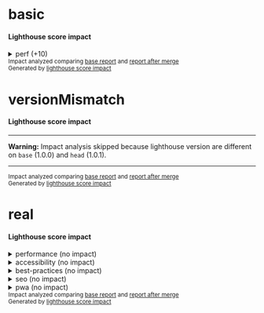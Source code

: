 # basic

<!-- Generated by @jsenv/lighthouse-score-merge-impact -->
<!-- base-gist-id=base -->
<!-- after-merge-gist-id=head -->
<h4>Lighthouse score impact</h4>


<details>
  <summary>perf (+10)</summary>
  
  <h5>Overall impact on perf score</h5>
  <table>
    <thead>
      <tr>
        <th nowrap>impact</th>
        <th nowrap>base</th>
        <th nowrap>after merge</th>
      </tr>
    </thead>
    <tbody>
      <tr>
        <td nowrap>+10</td>
        <td nowrap>80</td>
        <td nowrap>90</td>
      </tr>
    </tbody>
  </table>
  <h5>Detailed impact on perf score</h5>
  <table>
    <thead>
      <tr>
        <th nowrap>perf audit</th>
        <th nowrap>impact</th>
        <th nowrap>base</th>
        <th nowrap>after merge</th>
      </tr>
    </thead>
    <tbody>
      <tr>
        <td nowrap>whatever</td>
        <td nowrap>+20</td>
        <td nowrap>50</td>
        <td nowrap>70</td>
      </tr>
      <tr>
        <td nowrap>foo</td>
        <td nowrap>---</td>
        <td nowrap>☓</td>
        <td nowrap>✔</td>
      </tr>
    </tbody>
  </table>
</details>
<sub>
  Impact analyzed comparing <a href="https://googlechrome.github.io/lighthouse/viewer/?gist=base">base report</a> and <a href="https://googlechrome.github.io/lighthouse/viewer/?gist=head">report after merge</a>
</sub>
<br />
<sub>
  Generated by <a href="https://github.com/jsenv/jsenv-lighthouse-score-impact">lighthouse score impact</a>
</sub>

# versionMismatch

<!-- Generated by @jsenv/lighthouse-score-merge-impact -->
<!-- base-gist-id=base -->
<!-- after-merge-gist-id=head -->
<h4>Lighthouse score impact</h4>

---

**Warning:** Impact analysis skipped because lighthouse version are different on `base` (1.0.0) and `head` (1.0.1).

---

<sub>
  Impact analyzed comparing <a href="https://googlechrome.github.io/lighthouse/viewer/?gist=base">base report</a> and <a href="https://googlechrome.github.io/lighthouse/viewer/?gist=head">report after merge</a>
</sub>
<br />
<sub>
  Generated by <a href="https://github.com/jsenv/jsenv-lighthouse-score-impact">lighthouse score impact</a>
</sub>

# real

<!-- Generated by @jsenv/lighthouse-score-merge-impact -->
<!-- base-gist-id=base -->
<!-- after-merge-gist-id=head -->
<h4>Lighthouse score impact</h4>


<details>
  <summary>performance (no impact)</summary>
  <br /><blockquote>Keep in mind performance score variation may be caused by external factors. <a href="https://github.com/GoogleChrome/lighthouse/blob/91b4461c214c0e05d318ec96f6585dcca52a51cc/docs/variability.md#score-variability">Learn more</a>.</blockquote>
  <h5>Overall impact on performance score</h5>
  <table>
    <thead>
      <tr>
        <th nowrap>impact</th>
        <th nowrap>base</th>
        <th nowrap>after merge</th>
      </tr>
    </thead>
    <tbody>
      <tr>
        <td nowrap>none</td>
        <td nowrap>99</td>
        <td nowrap>99</td>
      </tr>
    </tbody>
  </table>
  <h5>Detailed impact on performance score</h5>
  <table>
    <thead>
      <tr>
        <th nowrap>performance audit</th>
        <th nowrap>impact</th>
        <th nowrap>base</th>
        <th nowrap>after merge</th>
      </tr>
    </thead>
    <tbody>
      <tr>
        <td nowrap>first-contentful-paint</td>
        <td nowrap>none</td>
        <td nowrap>96</td>
        <td nowrap>96</td>
      </tr>
      <tr>
        <td nowrap>first-meaningful-paint</td>
        <td nowrap>none</td>
        <td nowrap>96</td>
        <td nowrap>96</td>
      </tr>
      <tr>
        <td nowrap>speed-index</td>
        <td nowrap>none</td>
        <td nowrap>100</td>
        <td nowrap>100</td>
      </tr>
      <tr>
        <td nowrap>interactive</td>
        <td nowrap>none</td>
        <td nowrap>100</td>
        <td nowrap>100</td>
      </tr>
      <tr>
        <td nowrap>first-cpu-idle</td>
        <td nowrap>none</td>
        <td nowrap>100</td>
        <td nowrap>100</td>
      </tr>
      <tr>
        <td nowrap>max-potential-fid</td>
        <td nowrap>none</td>
        <td nowrap>99</td>
        <td nowrap>99</td>
      </tr>
      <tr>
        <td nowrap>estimated-input-latency</td>
        <td nowrap>none</td>
        <td nowrap>100</td>
        <td nowrap>100</td>
      </tr>
      <tr>
        <td nowrap>total-blocking-time</td>
        <td nowrap>none</td>
        <td nowrap>100</td>
        <td nowrap>100</td>
      </tr>
      <tr>
        <td nowrap>render-blocking-resources</td>
        <td nowrap>none</td>
        <td nowrap>87</td>
        <td nowrap>87</td>
      </tr>
      <tr>
        <td nowrap>uses-responsive-images</td>
        <td nowrap>none</td>
        <td nowrap>100</td>
        <td nowrap>100</td>
      </tr>
      <tr>
        <td nowrap>offscreen-images</td>
        <td nowrap>none</td>
        <td nowrap>100</td>
        <td nowrap>100</td>
      </tr>
      <tr>
        <td nowrap>unminified-css</td>
        <td nowrap>none</td>
        <td nowrap>100</td>
        <td nowrap>100</td>
      </tr>
      <tr>
        <td nowrap>unminified-javascript</td>
        <td nowrap>none</td>
        <td nowrap>75</td>
        <td nowrap>75</td>
      </tr>
      <tr>
        <td nowrap>unused-css-rules</td>
        <td nowrap>none</td>
        <td nowrap>100</td>
        <td nowrap>100</td>
      </tr>
      <tr>
        <td nowrap>uses-optimized-images</td>
        <td nowrap>none</td>
        <td nowrap>100</td>
        <td nowrap>100</td>
      </tr>
      <tr>
        <td nowrap>uses-webp-images</td>
        <td nowrap>none</td>
        <td nowrap>100</td>
        <td nowrap>100</td>
      </tr>
      <tr>
        <td nowrap>uses-text-compression</td>
        <td nowrap>none</td>
        <td nowrap>58</td>
        <td nowrap>58</td>
      </tr>
      <tr>
        <td nowrap>uses-rel-preconnect</td>
        <td nowrap>none</td>
        <td nowrap>100</td>
        <td nowrap>100</td>
      </tr>
      <tr>
        <td nowrap>time-to-first-byte</td>
        <td nowrap>none</td>
        <td nowrap>✔</td>
        <td nowrap>✔</td>
      </tr>
      <tr>
        <td nowrap>redirects</td>
        <td nowrap>none</td>
        <td nowrap>100</td>
        <td nowrap>100</td>
      </tr>
      <tr>
        <td nowrap>uses-rel-preload</td>
        <td nowrap>none</td>
        <td nowrap>100</td>
        <td nowrap>100</td>
      </tr>
      <tr>
        <td nowrap>efficient-animated-content</td>
        <td nowrap>none</td>
        <td nowrap>100</td>
        <td nowrap>100</td>
      </tr>
      <tr>
        <td nowrap>total-byte-weight</td>
        <td nowrap>none</td>
        <td nowrap>100</td>
        <td nowrap>100</td>
      </tr>
      <tr>
        <td nowrap>uses-long-cache-ttl</td>
        <td nowrap>none</td>
        <td nowrap>37</td>
        <td nowrap>37</td>
      </tr>
      <tr>
        <td nowrap>dom-size</td>
        <td nowrap>none</td>
        <td nowrap>100</td>
        <td nowrap>100</td>
      </tr>
      <tr>
        <td nowrap>critical-request-chains</td>
        <td nowrap>none</td>
        <td nowrap>2 chains found</td>
        <td nowrap>2 chains found</td>
      </tr>
      <tr>
        <td nowrap>bootup-time</td>
        <td nowrap>none</td>
        <td nowrap>100</td>
        <td nowrap>100</td>
      </tr>
      <tr>
        <td nowrap>mainthread-work-breakdown</td>
        <td nowrap>none</td>
        <td nowrap>100</td>
        <td nowrap>100</td>
      </tr>
      <tr>
        <td nowrap>font-display</td>
        <td nowrap>none</td>
        <td nowrap>✔</td>
        <td nowrap>✔</td>
      </tr>
      <tr>
        <td nowrap>resource-summary</td>
        <td nowrap>none</td>
        <td nowrap>3 requests • 190 KB</td>
        <td nowrap>3 requests • 190 KB</td>
      </tr>
      <tr>
        <td nowrap>network-requests</td>
        <td nowrap>none</td>
        <td nowrap>3</td>
        <td nowrap>3</td>
      </tr>
      <tr>
        <td nowrap>network-rtt</td>
        <td nowrap>none</td>
        <td nowrap>0 ms</td>
        <td nowrap>0 ms</td>
      </tr>
      <tr>
        <td nowrap>network-server-latency</td>
        <td nowrap>none</td>
        <td nowrap>0 ms</td>
        <td nowrap>0 ms</td>
      </tr>
      <tr>
        <td nowrap>main-thread-tasks</td>
        <td nowrap>none</td>
        <td nowrap>3</td>
        <td nowrap>3</td>
      </tr>
      <tr>
        <td nowrap>metrics</td>
        <td nowrap>none</td>
        <td nowrap>1946.9975</td>
        <td nowrap>1946.9975</td>
      </tr>
    </tbody>
  </table>
</details>

<details>
  <summary>accessibility (no impact)</summary>
  
  <h5>Overall impact on accessibility score</h5>
  <table>
    <thead>
      <tr>
        <th nowrap>impact</th>
        <th nowrap>base</th>
        <th nowrap>after merge</th>
      </tr>
    </thead>
    <tbody>
      <tr>
        <td nowrap>none</td>
        <td nowrap>84</td>
        <td nowrap>84</td>
      </tr>
    </tbody>
  </table>
  <h5>Detailed impact on accessibility score</h5>
  <table>
    <thead>
      <tr>
        <th nowrap>accessibility audit</th>
        <th nowrap>impact</th>
        <th nowrap>base</th>
        <th nowrap>after merge</th>
      </tr>
    </thead>
    <tbody>
      <tr>
        <td nowrap>button-name</td>
        <td nowrap>none</td>
        <td nowrap>✔</td>
        <td nowrap>✔</td>
      </tr>
      <tr>
        <td nowrap>color-contrast</td>
        <td nowrap>none</td>
        <td nowrap>✔</td>
        <td nowrap>✔</td>
      </tr>
      <tr>
        <td nowrap>document-title</td>
        <td nowrap>none</td>
        <td nowrap>✔</td>
        <td nowrap>✔</td>
      </tr>
      <tr>
        <td nowrap>html-has-lang</td>
        <td nowrap>none</td>
        <td nowrap>☓</td>
        <td nowrap>☓</td>
      </tr>
    </tbody>
  </table>
</details>

<details>
  <summary>best-practices (no impact)</summary>
  
  <h5>Overall impact on best-practices score</h5>
  <table>
    <thead>
      <tr>
        <th nowrap>impact</th>
        <th nowrap>base</th>
        <th nowrap>after merge</th>
      </tr>
    </thead>
    <tbody>
      <tr>
        <td nowrap>none</td>
        <td nowrap>86</td>
        <td nowrap>86</td>
      </tr>
    </tbody>
  </table>
  <h5>Detailed impact on best-practices score</h5>
  <table>
    <thead>
      <tr>
        <th nowrap>best-practices audit</th>
        <th nowrap>impact</th>
        <th nowrap>base</th>
        <th nowrap>after merge</th>
      </tr>
    </thead>
    <tbody>
      <tr>
        <td nowrap>appcache-manifest</td>
        <td nowrap>none</td>
        <td nowrap>✔</td>
        <td nowrap>✔</td>
      </tr>
      <tr>
        <td nowrap>is-on-https</td>
        <td nowrap>none</td>
        <td nowrap>✔</td>
        <td nowrap>✔</td>
      </tr>
      <tr>
        <td nowrap>uses-http2</td>
        <td nowrap>none</td>
        <td nowrap>☓</td>
        <td nowrap>☓</td>
      </tr>
      <tr>
        <td nowrap>uses-passive-event-listeners</td>
        <td nowrap>none</td>
        <td nowrap>✔</td>
        <td nowrap>✔</td>
      </tr>
      <tr>
        <td nowrap>no-document-write</td>
        <td nowrap>none</td>
        <td nowrap>✔</td>
        <td nowrap>✔</td>
      </tr>
      <tr>
        <td nowrap>external-anchors-use-rel-noopener</td>
        <td nowrap>none</td>
        <td nowrap>✔</td>
        <td nowrap>✔</td>
      </tr>
      <tr>
        <td nowrap>geolocation-on-start</td>
        <td nowrap>none</td>
        <td nowrap>✔</td>
        <td nowrap>✔</td>
      </tr>
      <tr>
        <td nowrap>doctype</td>
        <td nowrap>none</td>
        <td nowrap>☓</td>
        <td nowrap>☓</td>
      </tr>
      <tr>
        <td nowrap>no-vulnerable-libraries</td>
        <td nowrap>none</td>
        <td nowrap>✔</td>
        <td nowrap>✔</td>
      </tr>
      <tr>
        <td nowrap>js-libraries</td>
        <td nowrap>none</td>
        <td nowrap>✔</td>
        <td nowrap>✔</td>
      </tr>
      <tr>
        <td nowrap>notification-on-start</td>
        <td nowrap>none</td>
        <td nowrap>✔</td>
        <td nowrap>✔</td>
      </tr>
      <tr>
        <td nowrap>deprecations</td>
        <td nowrap>none</td>
        <td nowrap>✔</td>
        <td nowrap>✔</td>
      </tr>
      <tr>
        <td nowrap>password-inputs-can-be-pasted-into</td>
        <td nowrap>none</td>
        <td nowrap>✔</td>
        <td nowrap>✔</td>
      </tr>
      <tr>
        <td nowrap>errors-in-console</td>
        <td nowrap>none</td>
        <td nowrap>✔</td>
        <td nowrap>✔</td>
      </tr>
      <tr>
        <td nowrap>image-aspect-ratio</td>
        <td nowrap>none</td>
        <td nowrap>✔</td>
        <td nowrap>✔</td>
      </tr>
    </tbody>
  </table>
</details>

<details>
  <summary>seo (no impact)</summary>
  
  <h5>Overall impact on seo score</h5>
  <table>
    <thead>
      <tr>
        <th nowrap>impact</th>
        <th nowrap>base</th>
        <th nowrap>after merge</th>
      </tr>
    </thead>
    <tbody>
      <tr>
        <td nowrap>none</td>
        <td nowrap>60</td>
        <td nowrap>60</td>
      </tr>
    </tbody>
  </table>
  <h5>Detailed impact on seo score</h5>
  <table>
    <thead>
      <tr>
        <th nowrap>seo audit</th>
        <th nowrap>impact</th>
        <th nowrap>base</th>
        <th nowrap>after merge</th>
      </tr>
    </thead>
    <tbody>
      <tr>
        <td nowrap>viewport</td>
        <td nowrap>none</td>
        <td nowrap>☓</td>
        <td nowrap>☓</td>
      </tr>
      <tr>
        <td nowrap>document-title</td>
        <td nowrap>none</td>
        <td nowrap>✔</td>
        <td nowrap>✔</td>
      </tr>
      <tr>
        <td nowrap>meta-description</td>
        <td nowrap>none</td>
        <td nowrap>☓</td>
        <td nowrap>☓</td>
      </tr>
      <tr>
        <td nowrap>http-status-code</td>
        <td nowrap>none</td>
        <td nowrap>✔</td>
        <td nowrap>✔</td>
      </tr>
      <tr>
        <td nowrap>link-text</td>
        <td nowrap>none</td>
        <td nowrap>✔</td>
        <td nowrap>✔</td>
      </tr>
      <tr>
        <td nowrap>is-crawlable</td>
        <td nowrap>none</td>
        <td nowrap>✔</td>
        <td nowrap>✔</td>
      </tr>
      <tr>
        <td nowrap>hreflang</td>
        <td nowrap>none</td>
        <td nowrap>✔</td>
        <td nowrap>✔</td>
      </tr>
      <tr>
        <td nowrap>font-size</td>
        <td nowrap>none</td>
        <td nowrap>☓</td>
        <td nowrap>☓</td>
      </tr>
      <tr>
        <td nowrap>plugins</td>
        <td nowrap>none</td>
        <td nowrap>✔</td>
        <td nowrap>✔</td>
      </tr>
      <tr>
        <td nowrap>tap-targets</td>
        <td nowrap>none</td>
        <td nowrap>☓</td>
        <td nowrap>☓</td>
      </tr>
    </tbody>
  </table>
</details>

<details>
  <summary>pwa (no impact)</summary>
  
  <h5>Overall impact on pwa score</h5>
  <table>
    <thead>
      <tr>
        <th nowrap>impact</th>
        <th nowrap>base</th>
        <th nowrap>after merge</th>
      </tr>
    </thead>
    <tbody>
      <tr>
        <td nowrap>none</td>
        <td nowrap>33</td>
        <td nowrap>33</td>
      </tr>
    </tbody>
  </table>
  <h5>Detailed impact on pwa score</h5>
  <table>
    <thead>
      <tr>
        <th nowrap>pwa audit</th>
        <th nowrap>impact</th>
        <th nowrap>base</th>
        <th nowrap>after merge</th>
      </tr>
    </thead>
    <tbody>
      <tr>
        <td nowrap>load-fast-enough-for-pwa</td>
        <td nowrap>none</td>
        <td nowrap>✔</td>
        <td nowrap>✔</td>
      </tr>
      <tr>
        <td nowrap>works-offline</td>
        <td nowrap>none</td>
        <td nowrap>☓</td>
        <td nowrap>☓</td>
      </tr>
      <tr>
        <td nowrap>offline-start-url</td>
        <td nowrap>none</td>
        <td nowrap>☓</td>
        <td nowrap>☓</td>
      </tr>
      <tr>
        <td nowrap>is-on-https</td>
        <td nowrap>none</td>
        <td nowrap>✔</td>
        <td nowrap>✔</td>
      </tr>
      <tr>
        <td nowrap>service-worker</td>
        <td nowrap>none</td>
        <td nowrap>☓</td>
        <td nowrap>☓</td>
      </tr>
      <tr>
        <td nowrap>installable-manifest</td>
        <td nowrap>none</td>
        <td nowrap>☓</td>
        <td nowrap>☓</td>
      </tr>
      <tr>
        <td nowrap>redirects-http</td>
        <td nowrap>none</td>
        <td nowrap>☓</td>
        <td nowrap>☓</td>
      </tr>
      <tr>
        <td nowrap>splash-screen</td>
        <td nowrap>none</td>
        <td nowrap>☓</td>
        <td nowrap>☓</td>
      </tr>
      <tr>
        <td nowrap>themed-omnibox</td>
        <td nowrap>none</td>
        <td nowrap>☓</td>
        <td nowrap>☓</td>
      </tr>
      <tr>
        <td nowrap>content-width</td>
        <td nowrap>none</td>
        <td nowrap>☓</td>
        <td nowrap>☓</td>
      </tr>
      <tr>
        <td nowrap>viewport</td>
        <td nowrap>none</td>
        <td nowrap>☓</td>
        <td nowrap>☓</td>
      </tr>
      <tr>
        <td nowrap>without-javascript</td>
        <td nowrap>none</td>
        <td nowrap>☓</td>
        <td nowrap>☓</td>
      </tr>
      <tr>
        <td nowrap>apple-touch-icon</td>
        <td nowrap>none</td>
        <td nowrap>☓</td>
        <td nowrap>☓</td>
      </tr>
    </tbody>
  </table>
</details>
<sub>
  Impact analyzed comparing <a href="https://googlechrome.github.io/lighthouse/viewer/?gist=base">base report</a> and <a href="https://googlechrome.github.io/lighthouse/viewer/?gist=head">report after merge</a>
</sub>
<br />
<sub>
  Generated by <a href="https://github.com/jsenv/jsenv-lighthouse-score-impact">lighthouse score impact</a>
</sub>

